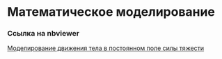 # Математическое моделирование

### Ссылка на nbviewer

[Моделирование движения тела в постоянном поле силы тяжести](https://nbviewer.jupyter.org/github/donquant/Mathematical_Modeling/blob/main/projectile_motion.ipynb?flush_cache=true)
